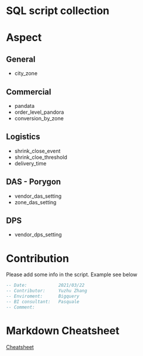 # SQL script collection



# Aspect

## General
* city_zone


## Commercial
* pandata
* order_level_pandora
* conversion_by_zone

## Logistics
* shrink_close_event
* shrink_cloe_threshold
* delivery_time

## DAS - Porygon
* vendor_das_setting
* zone_das_setting

## DPS
* vendor_dps_setting

# Contribution
Please add some info in the script. Example see below

```sql
-- Date:            2021/03/22
-- Contributor:     Yuzhu Zhang
-- Enviroment:      Bigquery
-- BI consultant:   Pasquale
-- Comment:    
```

# Markdown Cheatsheet
[Cheatsheet](https://github.com/adam-p/markdown-here/wiki/Markdown-Cheatsheet)
